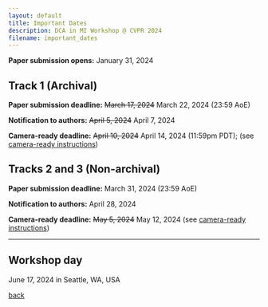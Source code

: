```yaml
---
layout: default
title: Important Dates
description: DCA in MI Workshop @ CVPR 2024
filename: important_dates
---
```


**Paper submission opens:** January 31, 2024

## Track 1 (Archival)

**Paper submission deadline:** <s>March 17, 2024</s>  March 22, 2024 (23:59 AoE)

**Notification to authors:** <s>April 5, 2024</s>  April 7, 2024

**Camera-ready deadline:** <s>April 10, 2024</s>  April 14, 2024 (11:59pm PDT); (see [camera-ready instructions](call_for_paper.html#camera-ready-instructions))

## Tracks 2 and 3 (Non-archival)

**Paper submission deadline:** March 31, 2024 (23:59 AoE)

**Notification to authors:** April 28, 2024

**Camera-ready deadline:** <s>May 5, 2024</s> May 12, 2024 (see [camera-ready instructions](call_for_paper.html#camera-ready-instructions))

---

## Workshop day

June 17, 2024 in Seattle, WA, USA


[back](./)
